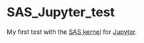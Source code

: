 # SAS_Jupyter_test

My first test with the [SAS kernel](https://github.com/sassoftware/sas_kernel) for [Jupyter](http://jupyter.org/).

